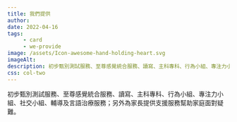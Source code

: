 ```yaml
---
title: 我們提供
author:
date: 2022-04-16
tags: 
     - card
     - we-provide
image: /assets/Icon-awesome-hand-holding-heart.svg
imageAlt:
description: 初步甄別測試服務、至尊感覺統合服務、讀寫、主科專科、行為小組、專注力小組、社交小組、輔導及言語治療服務；另外為家長提供支援服務幫助家庭面對疑難。
css: col-two
---
```


初步甄別測試服務、至尊感覺統合服務、讀寫、主科專科、行為小組、專注力小組、社交小組、輔導及言語治療服務；另外為家長提供支援服務幫助家庭面對疑難。